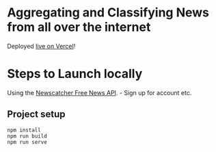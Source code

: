 # Aggregating and Classifying News from all over the internet

Deployed [live on Vercel](https://newscatcher-browser.vercel.app/)!

# Steps to Launch locally

Using the [Newscatcher Free News API](https://free-docs.newscatcherapi.com/). - Sign up for account etc.

## Project setup
```
npm install
npm run build
npm run serve
```
